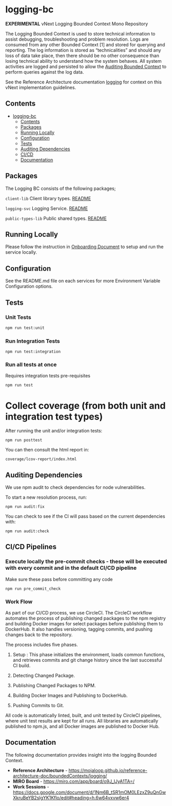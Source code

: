 # logging-bc

**EXPERIMENTAL** vNext Logging Bounded Context Mono Repository

The Logging Bounded Context is used to store technical information to assist debugging, troubleshooting and problem resolution. Logs are consumed from any other Bounded Context [1] and stored for querying and reporting. The log information is stored as “technicalities” and should any loss of data take place, then there should be no other consequence than losing technical ability to understand how the system behaves. All system activities are logged and persisted to allow the [Auditing Bounded Context](https://github.com/mojaloop/auditing-bc/) to perform queries against the log data.

See the Reference Architecture documentation [logging](https://mojaloop.github.io/reference-architecture-doc/boundedContexts/logging/) for context on this vNext implementation guidelines.  

## Contents
- [logging-bc](#logging-bc)
  - [Contents](#contents)
  - [Packages](#packages)
  - [Running Locally](#running-locally)
  - [Configuration](#configuration)
  - [Tests](#tests)
  - [Auditing Dependencies](#auditing-dependencies)
  - [CI/CD](#cicd-pipelines)
  - [Documentation](#documentation)

## Packages
The Logging BC consists of the following packages;

`client-lib`
Client library types.
[README](./packages/client-lib/README.md)
 
`logging-svc`
Logging Service.
[README](packages/logging-svc/README.md) 

`public-types-lib`
Public shared types.
[README](./packages/public-types-lib/README.md)


## Running Locally

Please follow the instruction in [Onboarding Document](Onboarding.md) to setup and run the service locally.

## Configuration

See the README.md file on each services for more Environment Variable Configuration options.

## Tests

### Unit Tests

```bash
npm run test:unit
```

### Run Integration Tests

```shell
npm run test:integration
```

### Run all tests at once
Requires integration tests pre-requisites
```shell
npm run test
```

# Collect coverage (from both unit and integration test types)

After running the unit and/or integration tests: 

```shell
npm run posttest
```

You can then consult the html report in:

```shell
coverage/lcov-report/index.html
```

## Auditing Dependencies
We use npm audit to check dependencies for node vulnerabilities. 

To start a new resolution process, run:
```
npm run audit:fix
``` 

You can check to see if the CI will pass based on the current dependencies with:

```
npm run audit:check
```

## CI/CD Pipelines

### Execute locally the pre-commit checks - these will be executed with every commit and in the default CI/CD pipeline 

Make sure these pass before committing any code
```
npm run pre_commit_check
```

### Work Flow 

 As part of our CI/CD process, we use CircleCI. The CircleCI workflow automates the process of publishing changed packages to the npm registry and building Docker images for select packages before publishing them to DockerHub. It also handles versioning, tagging commits, and pushing changes back to the repository.

The process includes five phases. 
1. Setup : This phase initializes the environment, loads common functions, and retrieves commits and git change history since the last successful CI build.

2. Detecting Changed Package.

3. Publishing Changed Packages to NPM.

4. Building Docker Images and Publishing to DockerHub.

5. Pushing Commits to Git.

 All code is automatically linted, built, and unit tested by CircleCI pipelines, where unit test results are kept for all runs. All libraries are automatically published to npm.js, and all Docker images are published to Docker Hub.

 ## Documentation
The following documentation provides insight into the logging Bounded Context.

- **Reference Architecture** - https://mojaloop.github.io/reference-architecture-doc/boundedContexts/logging/
- **MIRO Board** - https://miro.com/app/board/o9J_lJyA1TA=/
- **Work Sessions** - https://docs.google.com/document/d/1Nm6B_tSR1mOM0LEzxZ9uQnGwXkruBeYB2slgYK1Kflo/edit#heading=h.6w64vxvw6er4


